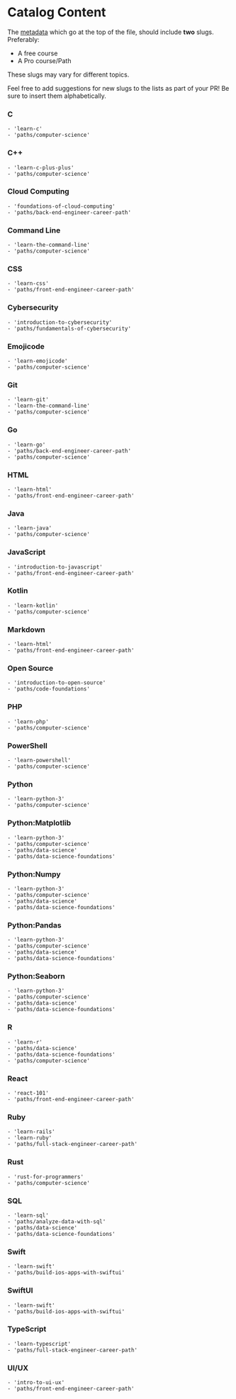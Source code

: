 # Catalog Content

The [metadata](https://github.com/Codecademy/docs/blob/main/documentation/content-standards.md#standards-metadata) which go at the top of the file, should include **two** slugs. Preferably:

- A free course
- A Pro course/Path

These slugs may vary for different topics.

Feel free to add suggestions for new slugs to the lists as part of your PR! Be sure to insert them alphabetically.

### C

```
- 'learn-c'
- 'paths/computer-science'
```

### C++

```
- 'learn-c-plus-plus'
- 'paths/computer-science'
```

### Cloud Computing

```
- 'foundations-of-cloud-computing'
- 'paths/back-end-engineer-career-path'
```

### Command Line

```
- 'learn-the-command-line'
- 'paths/computer-science'
```

### CSS

```
- 'learn-css'
- 'paths/front-end-engineer-career-path'
```

### Cybersecurity

```
- 'introduction-to-cybersecurity'
- 'paths/fundamentals-of-cybersecurity'
```

### Emojicode

```
- 'learn-emojicode'
- 'paths/computer-science'
```

### Git

```
- 'learn-git'
- 'learn-the-command-line'
- 'paths/computer-science'
```

### Go

```
- 'learn-go'
- 'paths/back-end-engineer-career-path'
- 'paths/computer-science'
```

### HTML

```
- 'learn-html'
- 'paths/front-end-engineer-career-path'
```

### Java

```
- 'learn-java'
- 'paths/computer-science'
```

### JavaScript

```
- 'introduction-to-javascript'
- 'paths/front-end-engineer-career-path'
```

### Kotlin

```
- 'learn-kotlin'
- 'paths/computer-science'
```

### Markdown

```
- 'learn-html'
- 'paths/front-end-engineer-career-path'
```

### Open Source

```
- 'introduction-to-open-source'
- 'paths/code-foundations'
```

### PHP

```
- 'learn-php'
- 'paths/computer-science'
```

### PowerShell

```
- 'learn-powershell'
- 'paths/computer-science'
```

### Python

```
- 'learn-python-3'
- 'paths/computer-science'
```

### Python:Matplotlib

```
- 'learn-python-3'
- 'paths/computer-science'
- 'paths/data-science'
- 'paths/data-science-foundations'
```

### Python:Numpy

```
- 'learn-python-3'
- 'paths/computer-science'
- 'paths/data-science'
- 'paths/data-science-foundations'
```

### Python:Pandas

```
- 'learn-python-3'
- 'paths/computer-science'
- 'paths/data-science'
- 'paths/data-science-foundations'
```

### Python:Seaborn

```
- 'learn-python-3'
- 'paths/computer-science'
- 'paths/data-science'
- 'paths/data-science-foundations'
```

### R

```
- 'learn-r'
- 'paths/data-science'
- 'paths/data-science-foundations'
- 'paths/computer-science'
```

### React

```
- 'react-101'
- 'paths/front-end-engineer-career-path'
```

### Ruby

```
- 'learn-rails'
- 'learn-ruby'
- 'paths/full-stack-engineer-career-path'
```

### Rust

```
- 'rust-for-programmers'
- 'paths/computer-science'
```

### SQL

```
- 'learn-sql'
- 'paths/analyze-data-with-sql'
- 'paths/data-science'
- 'paths/data-science-foundations'
```

### Swift

```
- 'learn-swift'
- 'paths/build-ios-apps-with-swiftui'
```

### SwiftUI

```
- 'learn-swift'
- 'paths/build-ios-apps-with-swiftui'
```

### TypeScript

```
- 'learn-typescript'
- 'paths/full-stack-engineer-career-path'
```

### UI/UX

```
- 'intro-to-ui-ux'
- 'paths/front-end-engineer-career-path'
```
